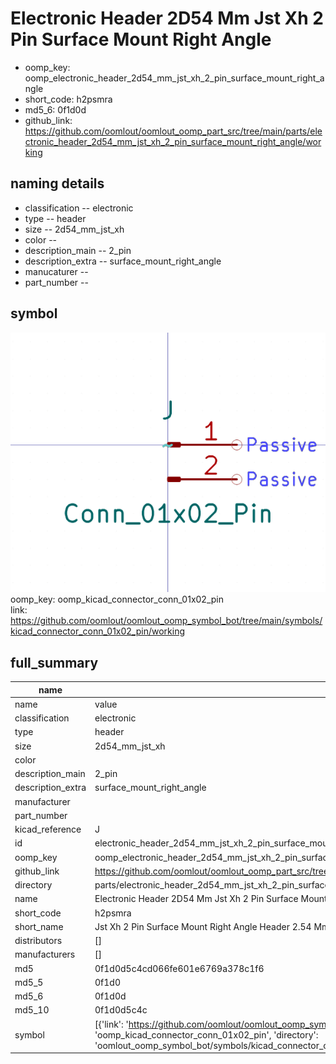 # Electronic Header 2D54 Mm Jst Xh 2 Pin Surface Mount Right Angle

  
* oomp_key: oomp_electronic_header_2d54_mm_jst_xh_2_pin_surface_mount_right_angle 
* short_code: h2psmra
* md5_6: 0f1d0d  
* github_link: https://github.com/oomlout/oomlout_oomp_part_src/tree/main/parts/electronic_header_2d54_mm_jst_xh_2_pin_surface_mount_right_angle/working  
## naming details
* classification -- electronic
* type -- header
* size -- 2d54_mm_jst_xh
* color -- 
* description_main -- 2_pin
* description_extra -- surface_mount_right_angle
* manucaturer -- 
* part_number -- 



## symbol

![](symbol/0/working/working_600.png)  
oomp_key: oomp_kicad_connector_conn_01x02_pin  
link: https://github.com/oomlout/oomlout_oomp_symbol_bot/tree/main/symbols/kicad_connector_conn_01x02_pin/working  


## full_summary
| name | value | 
| --- | --- | 
| name | value | 
| classification | electronic | 
| type | header | 
| size | 2d54_mm_jst_xh | 
| color |  | 
| description_main | 2_pin | 
| description_extra | surface_mount_right_angle | 
| manufacturer |  | 
| part_number |  | 
| kicad_reference | J | 
| id | electronic_header_2d54_mm_jst_xh_2_pin_surface_mount_right_angle | 
| oomp_key | oomp_electronic_header_2d54_mm_jst_xh_2_pin_surface_mount_right_angle | 
| github_link | https://github.com/oomlout/oomlout_oomp_part_src/tree/main/parts/electronic_header_2d54_mm_jst_xh_2_pin_surface_mount_right_angle/working | 
| directory | parts/electronic_header_2d54_mm_jst_xh_2_pin_surface_mount_right_angle | 
| name | Electronic Header 2D54 Mm Jst Xh 2 Pin Surface Mount Right Angle | 
| short_code | h2psmra | 
| short_name | Jst Xh 2 Pin Surface Mount Right Angle Header 2.54 Mm Pitch | 
| distributors | [] | 
| manufacturers | [] | 
| md5 | 0f1d0d5c4cd066fe601e6769a378c1f6 | 
| md5_5 | 0f1d0 | 
| md5_6 | 0f1d0d | 
| md5_10 | 0f1d0d5c4c | 
| symbol | [{'link': 'https://github.com/oomlout/oomlout_oomp_symbol_bot/tree/main/symbols/kicad_connector_conn_01x02_pin', 'oomp_key': 'oomp_kicad_connector_conn_01x02_pin', 'directory': 'oomlout_oomp_symbol_bot/symbols/kicad_connector_conn_01x02_pin//working/working.kicad_sym'}] | 
